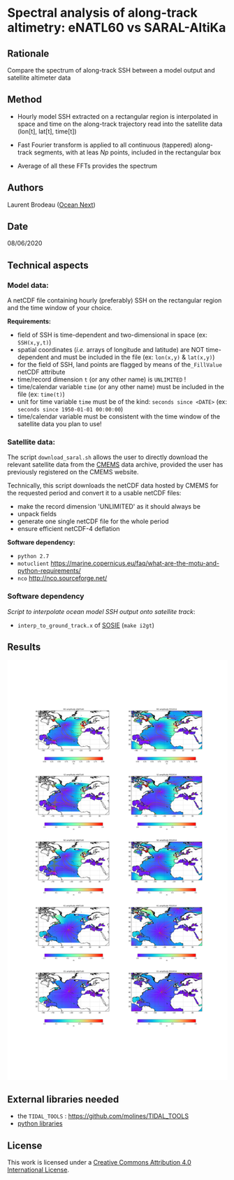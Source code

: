 # Spectral analysis of along-track altimetry: eNATL60 vs SARAL-AltiKa

## Rationale

Compare the spectrum of along-track SSH between a model output and satellite altimeter data

## Method

- Hourly model SSH extracted on a rectangular region is interpolated in space and time on the along-track trajectory read into the satellite data (lon[t], lat[t], time[t])

- Fast Fourier transform is applied to all continuous (tappered) along-track segments, with at leas *Np* points, included in the rectangular box

- Average of all these FFTs provides the spectrum

## Authors

Laurent Brodeau ([Ocean Next](https://ocean-next.fr))

## Date

08/06/2020




## Technical aspects

###  Model data:

A netCDF file containing hourly (preferably) SSH on the rectangular region and the time window of your choice.

**Requirements:**
- field of SSH is time-dependent and two-dimensional in space (ex: `SSH(x,y,t)`)
- spatial coordinates (*i.e.* arrays of longitude and latitude) are NOT time-dependent and must be included in the file (ex: `lon(x,y)` & `lat(x,y)`)
- for the field of SSH, land points are flagged by means of the`_FillValue` netCDF attribute 
- time/record dimension `t` (or any other name) is `UNLIMITED` !
- time/calendar variable `time` (or any other name) must be included in the file  (ex: `time(t)`)
- unit for time variable `time` must be of the kind: `seconds since <DATE>` (ex: `seconds since 1950-01-01 00:00:00`)
- time/calendar variable must be consistent with the time window of the satellite data you plan to use!

### Satellite data:

The script `download_saral.sh` allows the user to directly download the relevant satellite data
from the [CMEMS](https://resources.marine.copernicus.eu/?option=com_csw&task=results) data archive, provided the user has previously registered on the CMEMS website.

Technically, this script downloads the netCDF data hosted by CMEMS for the requested period and convert it to a usable netCDF files:

- make the record dimension 'UNLIMITED' as it should always be
- unpack fields
- generate one single netCDF file for the whole period
- ensure efficient netCDF-4 deflation

**Software dependency:**
- `python 2.7`
- `motuclient` https://marine.copernicus.eu/faq/what-are-the-motu-and-python-requirements/
- `nco` http://nco.sourceforge.net/



### Software dependency

*Script to interpolate ocean model SSH output onto satellite track*:
- `interp_to_ground_track.x` of [SOSIE](https://github.com/brodeau/sosie) (`make i2gt`)

  





## Results

![plot](https://github.com/ocean-next/eNATL60/blob/master/04_assessment/barotropic-tide/plots/maps_amp_phi_M2N2S2K1O1_eNATL60-FES2014_noblack0.png)


## External libraries needed

  - the `TIDAL_TOOLS` :  https://github.com/molines/TIDAL_TOOLS
  - [python libraries](environment.yaml)

## License
This work is licensed under a <a rel="license" href="http://creativecommons.org/licenses/by/4.0/">Creative Commons Attribution 4.0 International License</a>.
